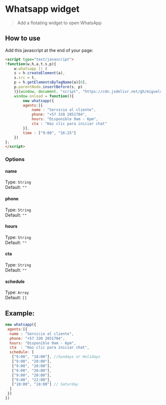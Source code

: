 # Whatsapp widget
> Add a flotating widget to open WhatsApp

## How to use

Add this javascript at the end of your page:
```html
<script type="text/javascript">
!function(w,h,a,t,s,p){
    w.whatsapp || (
    s = h.createElement(a),
    s.src = t,
    p = h.getElementsByTagName(a)[0],
    p.parentNode.insertBefore(s, p)
    )}(window, document, "script", "https://cdn.jsdelivr.net/gh/miguelcolmenares/whatsapp-widget@latest/dist/js/whatsapp-widget.js");
    window.onload = function(){
        new whatsapp({
        agents:[{
            name : "Servicio al cliente",
            phone: "+57 320 2851704",
            hours: "Disponible 9am - 6pm",
            cta : "Haz clic para iniciar chat"
        }],
        time : ["9:00", "16:25"]
    })
};
</script>
```

### Options

#### name
Type: `String`  
Default: `""`

#### phone
Type: `String`  
Default: `""`

#### hours
Type: `String`  
Default: `""`

#### cta
Type: `String`  
Default: `""`

#### schedule
Type: `Array`  
Default: `[]`

## Example:
```javascript
new whatsapp({
 agents:[{
  name : "Servicio al cliente",
  phone: "+57 320 2851704",
  hours: "Disponible 9am - 6pm",
  cta  : "Haz clic para iniciar chat",
  schedule: [
   ["9:00", "18:00"], //Sundays or Holidays
   ["9:00", "20:00"],
   ["9:00", "20:00"],
   ["9:00", "20:00"],
   ["9:00", "20:00"],
   ["9:00", "22:00"],
   ["10:00", "18:00"] // Saturday
  ]
 }]
})
```
